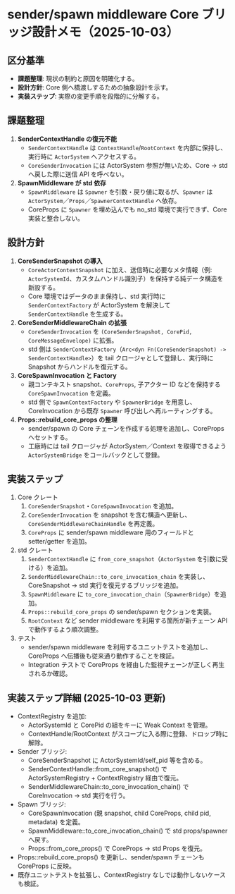 # sender/spawn middleware Core ブリッジ設計メモ（2025-10-03）

## 区分基準
- **課題整理**: 現状の制約と原因を明確化する。
- **設計方針**: Core 側へ橋渡しするための抽象設計を示す。
- **実装ステップ**: 実際の変更手順を段階的に分解する。

## 課題整理
1. **SenderContextHandle の復元不能**  
   - `SenderContextHandle` は `ContextHandle`/`RootContext` を内部に保持し、実行時に `ActorSystem` へアクセスする。  
   - `CoreSenderInvocation` には ActorSystem 参照が無いため、Core → std へ戻した際に送信 API を呼べない。
2. **SpawnMiddleware が std 依存**  
   - `SpawnMiddleware` は `Spawner` を引数・戻り値に取るが、`Spawner` は `ActorSystem`／`Props`／`SpawnerContextHandle` へ依存。  
   - CoreProps に `Spawner` を埋め込んでも no_std 環境で実行できず、Core 実装と整合しない。

## 設計方針
1. **CoreSenderSnapshot の導入**  
   - `CoreActorContextSnapshot` に加え、送信時に必要なメタ情報（例: `ActorSystemId`、カスタムハンドル識別子）を保持する純データ構造を新設する。  
   - Core 環境ではデータのまま保持し、std 実行時に `SenderContextFactory` が ActorSystem を解決して `SenderContextHandle` を生成する。
2. **CoreSenderMiddlewareChain の拡張**  
   - `CoreSenderInvocation` を `(CoreSenderSnapshot, CorePid, CoreMessageEnvelope)` に拡張。  
   - std 側は `SenderContextFactory`（`Arc<dyn Fn(CoreSenderSnapshot) -> SenderContextHandle>`）を tail クロージャとして登録し、実行時に Snapshot からハンドルを復元する。
3. **CoreSpawnInvocation と Factory**  
   - 親コンテキスト snapshot、`CoreProps`, 子アクター ID などを保持する `CoreSpawnInvocation` を定義。  
   - std 側で `SpawnContextFactory` や `SpawnerBridge` を用意し、CoreInvocation から既存 `Spawner` 呼び出しへ再ルーティングする。
4. **Props::rebuild_core_props の整理**  
   - sender/spawn の Core チェーンを作成する処理を追加し、CoreProps へセットする。  
   - 工廠時には tail クロージャが ActorSystem／Context を取得できるよう `ActorSystemBridge` をコールバックとして登録。

## 実装ステップ
1. Core クレート
   1. `CoreSenderSnapshot`・`CoreSpawnInvocation` を追加。  
   2. `CoreSenderInvocation` を snapshot を含む構造へ更新し、`CoreSenderMiddlewareChainHandle` を再定義。  
   3. `CoreProps` に sender/spawn middleware 用のフィールドと setter/getter を追加。
2. std クレート
   1. `SenderContextHandle` に `from_core_snapshot`（`ActorSystem` を引数に受ける）を追加。  
   2. `SenderMiddlewareChain::to_core_invocation_chain` を実装し、CoreSnapshot → std 実行を復元するブリッジを追加。  
   3. `SpawnMiddleware` に `to_core_invocation_chain`（`SpawnerBridge`）を追加。  
   4. `Props::rebuild_core_props` の sender/spawn セクションを実装。  
   5. `RootContext` など sender middleware を利用する箇所が新チェーン API で動作するよう順次調整。
3. テスト
   - sender/spawn middleware を利用するユニットテストを追加し、CoreProps へ伝播後も従来通り動作することを検証。  
   - Integration テストで CoreProps を経由した監視チェーンが正しく再生されるか確認。


## 実装ステップ詳細 (2025-10-03 更新)

- ContextRegistry を追加:
  - ActorSystemId と CorePid の組をキーに Weak Context を管理。
  - ContextHandle/RootContext がスコープに入る際に登録、ドロップ時に解除。
- Sender ブリッジ:
  - CoreSenderSnapshot に ActorSystemId/self_pid 等を含める。
  - SenderContextHandle::from_core_snapshot() で ActorSystemRegistry + ContextRegistry 経由で復元。
  - SenderMiddlewareChain::to_core_invocation_chain() で CoreInvocation -> std 実行を行う。
- Spawn ブリッジ:
  - CoreSpawnInvocation (親 snapshot, child CoreProps, child pid, metadata) を定義。
  - SpawnMiddleware::to_core_invocation_chain() で std props/spawner へ戻す。
  - Props::from_core_props() で CoreProps -> std Props を復元。
- Props::rebuild_core_props() を更新し、sender/spawn チェーンも CoreProps に反映。
- 既存ユニットテストを拡張し、ContextRegistry なしでは動作しないケースも検証。
